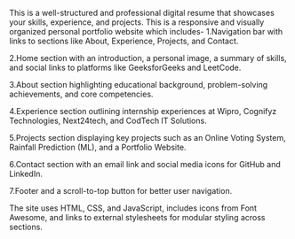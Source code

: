 This is a well-structured and professional digital resume that showcases your skills, experience, and projects. 
This is a responsive and visually organized personal portfolio website which includes-
1.Navigation bar with links to sections like About, Experience, Projects, and Contact.

2.Home section with an introduction, a personal image, a summary of skills, and social links to platforms like GeeksforGeeks and LeetCode.

3.About section highlighting educational background, problem-solving achievements, and core competencies.

4.Experience section outlining internship experiences at Wipro, Cognifyz Technologies, Next24tech, and CodTech IT Solutions.

5.Projects section displaying key projects such as an Online Voting System, Rainfall Prediction (ML), and a Portfolio Website.

6.Contact section with an email link and social media icons for GitHub and LinkedIn.

7.Footer and a scroll-to-top button for better user navigation.

The site uses HTML, CSS, and JavaScript, includes icons from Font Awesome, and links to external stylesheets for modular styling across sections.
